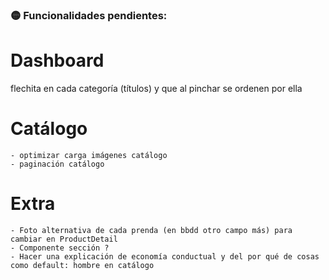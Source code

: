 ### 🟡 Funcionalidades pendientes:

# Dashboard

flechita en cada categoría (títulos) y que al pinchar se ordenen por ella

# Catálogo

    - optimizar carga imágenes catálogo
    - paginación catálogo

# Extra

    - Foto alternativa de cada prenda (en bbdd otro campo más) para cambiar en ProductDetail
    - Componente sección ?
    - Hacer una explicación de economía conductual y del por qué de cosas como default: hombre en catálogo
